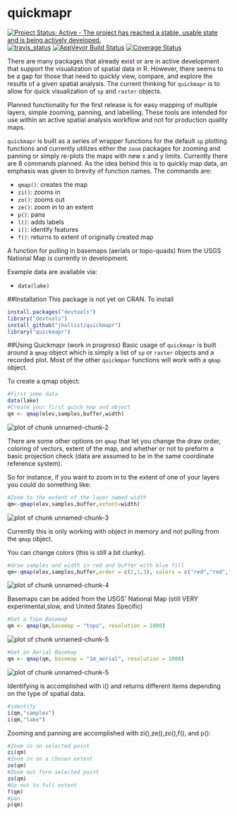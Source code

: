 quickmapr
=========

[![Project Status: Active - The project has reached a stable, usable state and is being actively developed.](http://www.repostatus.org/badges/0.1.0/active.svg)](http://www.repostatus.org/#active)  [![travis_status](https://travis-ci.org/jhollist/quickmapr.svg)](https://travis-ci.org/jhollist/quickmapr)  [![AppVeyor Build Status](https://ci.appveyor.com/api/projects/status/github/jhollist/quickmapr?branch=master)](https://ci.appveyor.com/project/jhollist/quickmapr) [![Coverage Status](https://coveralls.io/repos/jhollist/quickmapr/badge.svg?branch=master&service=github)](https://coveralls.io/github/jhollist/quickmapr?branch=master)

There are many packages that already exist or are in active development that support the visualization of spatial data in R.  However, there seems to be a gap for those that need to quickly view, compare, and explore the results of a given spatial analysis. The current thinking for `quickmapr` is to allow for quick visualization of `sp` and `raster` objects. 

Planned functionality for the first release is for easy mapping of multiple layers, simple zooming, panning, and labelling.  These tools are intended for use within an active spatial analysis workflow and not for production quality maps.

`quickmapr` is built as a series of wrapper functions for the default `sp` plotting functions and currently utilizes either the `zoom` packages for zooming and panning or simply re-plots the maps with new x and y limits. Currently there are 8 commands planned.  As the idea behind this is to quickly map data, an emphasis was given to brevity of function names.  The commands are:

- `qmap()`: creates the map
- `zi()`: zooms in
- `zo()`: zooms out
- `ze()`: zoom in to an extent
- `p()`: pans
- `l()`: adds labels
- `i()`: identify features
- `f()`: returns to extent of originally created map

A function for pulling in basemaps (aerials or topo-quads) from the USGS National Map is currently in development.

Example data are available via:

- `data(lake)`

##Installation
This package is not yet on CRAN.  To install


```r
install.packages("devtools")
library("devtools")
install_github("jhollist/quickmapr")
library("quickmapr")
```

##Using Quickmapr (work in progress)
Basic usage of `quickmapr` is built around a `qmap` object which is simply a list of `sp` or `raster` objects and a recorded plot.  Most of the other `quickmpar` functions will work with a `qmap` object.

To create a qmap object:


```r
#First some data
data(lake)
#Create your first quick map and object
qm <- qmap(elev,samples,buffer,width)
```

![plot of chunk unnamed-chunk-2](figure/unnamed-chunk-2-1.png) 

There are some other options on `qmap` that let you change the draw order, coloring of vectors, extent of the map, and whether or not to preform a basic projection check (data are assumed to be in the same coordinate reference system).

So for instance, if you want to zoom in to the extent of one of your layers you could do something like:


```r
#Zoom to the extent of the layer named width
qm<-qmap(elev,samples,buffer,extent=width)
```

![plot of chunk unnamed-chunk-3](figure/unnamed-chunk-3-1.png) 

Currently this is only working with object in memory and not pulling from the `qmap` object.  

You can change colors (this is still a bit clunky).


```r
#draw samples and width in red and buffer with blue fill
qm<-qmap(elev,samples,buffer,order = c(2,1,3), colors = c("red","red","blue"), fill=TRUE)
```

![plot of chunk unnamed-chunk-4](figure/unnamed-chunk-4-1.png) 

Basemaps can be added from the USGS' National Map (still VERY experimental,slow,
and United States Specific)


```r
#Get a Topo Basemap
qm <- qmap(qm,basemap = "topo", resolution = 1000)
```

![plot of chunk unnamed-chunk-5](figure/unnamed-chunk-5-1.png) 

```r
#Get an Aerial Basemap
qm <- qmap(qm, basemap = "1m_aerial", resolution = 1000)
```

![plot of chunk unnamed-chunk-5](figure/unnamed-chunk-5-2.png) 

Identifying is accomplished with i() and returns different items depending on the type of spatial data.  



```r
#identify
i(qm,"samples")
i(qm,"lake")
```


Zooming and panning are accomplished with zi(),ze(),zo(),f(), and p():


```r
#Zoom in on selected point
zi(qm)
#Zoom in on a chosen extent
ze(qm)
#Zoom out form selected point
zo(qm)
#Go out to full extent
f(qm)
#pan
p(qm)
```
